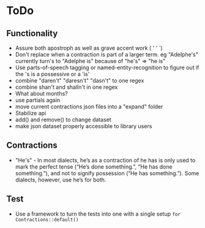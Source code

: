 # ToDo

## Functionality

- Assure both apostroph as well as grave accent work ( ' ’ `)
- Don't replace when a contraction is part of a larger term. eg "Adelphe's" currently turn's to "Adelphe is" because of "he's" => "he is"
- Use parts-of-speech tagging or named-entity-recognition to figure out if the 's is a possessive or a 'is'
- combine "daren't" "daresn't" "dasn't"  to one regex
- combine shan't and shalln't in one regex
- What about months?
- use partials again
- move current contractions json files into a "expand" folder
- Stabilize api
- add() and remove() to change dataset
- make json dataset properly accessible to library users

## Contractions

- "He's" - In most dialects, he’s as a contraction of he has is only used to mark the perfect tense (“He’s done something.”, “He has done something.”), and not to signify possession (“He has something.”). Some dialects, however, use he’s for both.


## Test

- Use a framework to turn the tests into one with a single setup `for Contractions::default()`
